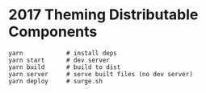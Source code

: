 # 2017 Theming Distributable Components

```shell
yarn            # install deps
yarn start      # dev server
yarn build      # build to dist
yarn server     # serve built files (no dev server)
yarn deploy     # surge.sh
```
